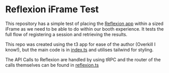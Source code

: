 # Reflexion iFrame Test

This repository has a simple test of placing the [Reflexion
app](https://app.reflexion.us/) within a sized iFrame as we need to be able to
do within our booth experience. It tests the full flow of registering a session
and retrieving the results.

This repo was created using the t3 app for ease of the author (Overkill I know!), but the main code
is in [index.ts](src/pages/index.tsx) and utilises tailwind for styling.

The API Calls to Reflexion are handled by using tRPC and the router of the calls
themselves can be found in [reflexion.ts](src/server//trpc/router/reflexion.ts)
